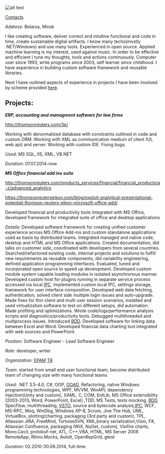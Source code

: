 

![alt text](https://raw.githubusercontent.com/asd-and-Rizzo/asd-and-Rizzo.github.io/master/images/image00.jpg "Dzmitry Lahoda")

[Contacts][contacts]

*Address:* Belarus, Minsk

I like creating software, deliver correct and intuitive functional and code in time, create sustainable digital artifacts. I know many techs(mostly .NET/Windows) and use many tools. Experienced in open source. Applied machine learning is my interest, used against music. In order to be effective and efficient I tune my thoughts, tools and actions continuously. Computer user since 1993, write programs since 2003, self learner since childhood. I have experience in building custom software framework and reusable libraries. 


Next I have outlined aspects of experience in projects I have been involved by scheme provided [here](https://github.com/asd-and-Rizzo/asd-and-Rizzo.github.io/blob/master/cv_item_stucture.md). 


Projects:
---

***ERP, accounting and managment software for law firms***

http://thomsonreuters.com/3e/

Working with denormalized database with constraints outlined in code and custom ORM. Working with XML as communication medium of client (UI, web api) and server. Working with custom IDE. Fixing bugs.

*Used:* MS SQL, IIS, XML, VB.NET

*Duration:* 07.07.2014-now


***MS Office financial add ins suite***

http://thomsonreuters.com/products_services/financial/financial_products/a-z/advanced_analytics

https://thomsonreuterseikon.com/blog/exploit-analytical-presentational-potential-thomson-reuters-eikon-microsoft-office-add/

Developed financial and productivity tools integrated with MS Office, developed framework for integrated suite of office and desktop applications

*Details:* Developed software framework for creating unified customer experience across MS Office Add-ins and custom standalone applications used as basis by distributed teams. Integrated managed and native code, desktop and HTML and MS Office applications. Created documentation, did talks on customer side, coordinated with developers from several countries. Searched/refactored existing code, internal projects and solutions to fulfill new requirements as reusable components, did variability engineering, defined application programming interfaces.  Evaluated, tuned and incorporated open source to speed up development. Developed custom module system capable loading modules in isolated asynchronous manner. Developed custom host for plugins running in separate service process accessed via local [IPC]. Implemented custom local IPC, settings storage, framework for user interface composition. Developed web data fetching, authentication; solved  client side multiple login issues and auto-upgrade. Made fixes for thin client and multi user session scenarios, installed and used virtualization software to test on different setups, did automation. Made profiling and optimizations.  Wrote code/logs/performance analysis scripts and diagnostics/productivity tools. Debugged multithreaded and multiprocess issues. Introduced [BDD]. Developed software for linking data between Excel and Word. Developed financial data charting tool integrated with web sources and PowerPoint.
 
*Position:* Software Engineer - Lead Software Engineer

*Role:* developer, writer

*Organization:* [EPAM] [TR]

*Team:* started from small end user functional team, become distributed team of changing size with many functional teams 

*Used:* .NET 3.5-4.0, C#, OOP, [OOAD], Refactoring, native Windows programming technologies, WPF, MVVM, WinAPI, dependency injection(Unity and custom), XAML, C, COM, EntLib, MS Office extensibility (2003-2013, Word, PowerPoint, Excel) ,TDD, MS Tests, tests mocking, [BDD], SpecFlow, multithreading, [VSTO], source and bytecode analysis,[IPC], WCF, MS-RPC, Moq, WinDbg, Windows XP-8, Scrum, Jive The Hub, UML, VirtualBox, plotting/charting, packaging (3rd party and custom), TPL, Atlassian JIRA,  FreeMind, TortoiseSVN, XML,binary serialization,Visio, F#, Atlassian Confluence, packaging (WiX, NuGet, custom), Visifire charts, Mono.Cecil, protobuf-net, ATL, C++,VBA, HTML, MS Server 2008 RemoteApp, Rhino.Mocks, AutoIt, OpenRepGrid, gtest

*Duration:* 02.2010-30.06.2014, full-time



[Contacts]: https://github.com/asd-and-Rizzo/asd-and-Rizzo.github.io/blob/master/contacts.md "Contacts"
[IPC]: https://en.wikipedia.org/wiki/Inter-process_communication "IPC"
[BDD]: http://en.wikipedia.org/wiki/Behavior-driven_development "Behavior-driven development"
[OOAD]: http://en.wikipedia.org/wiki/Object-oriented_analysis_and_design "OOAD"
[VSTO]: http://en.wikipedia.org/wiki/Visual_Studio_Tools_for_Office "VSTO"
[EPAM]: http://www.epam.com "EPAM Systems"
[TR]: http://thomsonreuters.com "Thomson Reuters"






